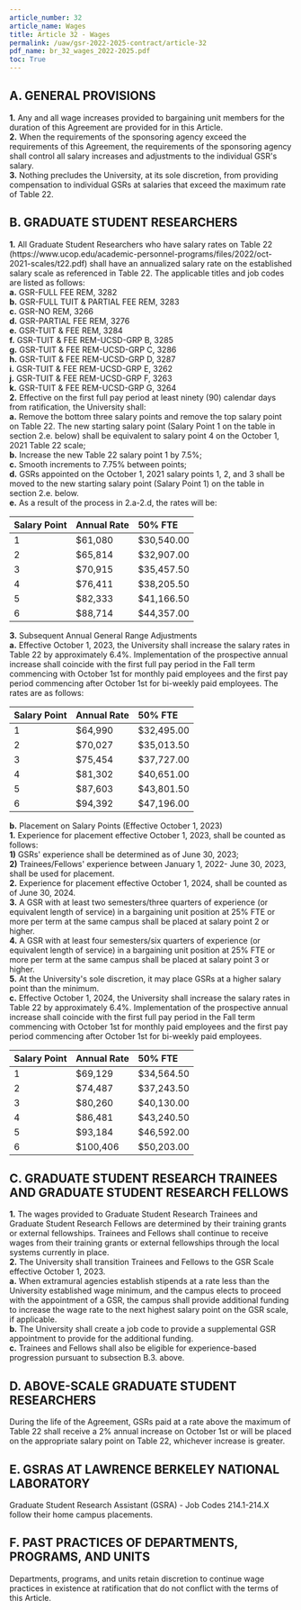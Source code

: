 ```yaml
---
article_number: 32
article_name: Wages 
title: Article 32 - Wages 
permalink: /uaw/gsr-2022-2025-contract/article-32
pdf_name: br_32_wages_2022-2025.pdf
toc: True
---
```



## A.  GENERAL PROVISIONS

<div class="lvl2"><b>1.</b> Any and all wage increases provided to bargaining unit members for the duration of this Agreement are provided for in this Article.</div>
<div class="lvl2"><b>2.</b> When the requirements of the sponsoring agency exceed the requirements of this Agreement, the requirements of the sponsoring agency shall control all salary increases and adjustments to the individual GSR's salary.</div>
<div class="lvl2"><b>3.</b> Nothing precludes the University, at its sole discretion, from providing compensation to individual GSRs at salaries that exceed the maximum rate of Table 22.</div>

## B.  GRADUATE STUDENT RESEARCHERS

<div class="lvl2"><b>1.</b> All Graduate Student Researchers who have salary rates on Table 22 (https://www.ucop.edu/academic-personnel-programs/files/2022/oct-2021-scales/t22.pdf) shall have an annualized salary rate on the established salary scale as referenced in Table 22. The applicable titles and job codes are listed as follows:</div>
<div class="lvl3"><b>a.</b> 
 GSR-FULL FEE REM, 3282</div>
<div class="lvl3"><b>b.</b> 
 GSR-FULL TUIT & PARTIAL FEE REM, 3283</div>
<div class="lvl3"><b>c.</b> 
 GSR-NO REM, 3266</div>
<div class="lvl3"><b>d.</b> 
 GSR-PARTIAL FEE REM, 3276</div>
<div class="lvl3"><b>e.</b> 
 GSR-TUIT & FEE REM, 3284</div>
<div class="lvl3"><b>f.</b> 
 GSR-TUIT & FEE REM-UCSD-GRP B, 3285</div>
<div class="lvl3"><b>g.</b> 
 GSR-TUIT & FEE REM-UCSD-GRP C, 3286</div>
<div class="lvl3"><b>h.</b> 
 GSR-TUIT & FEE REM-UCSD-GRP D, 3287</div>
<div class="lvl3"><b>i.</b> 
 GSR-TUIT & FEE REM-UCSD-GRP E, 3262</div>
<div class="lvl3"><b>j.</b> 
 GSR-TUIT & FEE REM-UCSD-GRP F, 3263</div>
<div class="lvl3"><b>k.</b> 
 GSR-TUIT & FEE REM-UCSD-GRP G, 3264</div>
<div class="lvl2"><b>2.</b> Effective on the first full pay period at least ninety (90) calendar days from ratification, the University shall:</div>
<div class="lvl3"><b>a.</b> 
 Remove the bottom three salary points and remove the top salary point on Table 22. The new starting salary point (Salary Point 1 on the table in section 2.e. below) shall be equivalent to salary point 4 on the October 1, 2021 Table 22 scale;</div>
<div class="lvl3"><b>b.</b> 
 Increase the new Table 22 salary point 1 by 7.5%;</div>
<div class="lvl3"><b>c.</b> 
 Smooth increments to 7.75% between points;</div>
<div class="lvl3"><b>d.</b> 
 GSRs appointed on the October 1, 2021 salary points 1, 2, and 3 shall be moved to the new starting salary point (Salary Point 1) on the table in section 2.e. below.</div>
<div class="lvl3"><b>e.</b> 
 As a result of the process in 2.a-2.d, the rates will be:</div>

| Salary Point | Annual Rate | 50% FTE |
| :--- | :--- | :--- |
| 1 | $61,080 | $30,540.00 |
| 2 | $65,814 | $32,907.00 |
| 3 | $70,915 | $35,457.50 |
| 4 | $76,411 | $38,205.50 |
| 5 | $82,333 | $41,166.50 |
| 6 | $88,714 | $44,357.00 |

<div class="lvl2"><b>3.</b> Subsequent Annual General Range Adjustments</div>
<div class="lvl3"><b>a.</b> 
 Effective October 1, 2023, the University shall increase the salary rates in Table 22 by approximately 6.4%. Implementation of the prospective annual increase shall coincide with the first full pay period in the Fall term commencing with October 1st for monthly paid employees and the first pay period commencing after October 1st for bi-weekly paid employees. The rates are as follows:</div>

| Salary Point | Annual Rate | $\mathbf{5 0 \%}$ FTE |
| :--- | :--- | :--- |
| 1 | $64,990 | $32,495.00 |
| 2 | $70,027 | $35,013.50 |
| 3 | $75,454 | $37,727.00 |
| 4 | $81,302 | $40,651.00 |
| 5 | $87,603 | $43,801.50 |
| 6 | $94,392 | $47,196.00 |

<div class="lvl3"><b>b.</b> 
 Placement on Salary Points (Effective October 1, 2023)</div>

<div class="lvl2"><b>1.</b> Experience for placement effective October 1, 2023, shall be counted as follows:</div>
<div class="lvl3"><b>  1)</b> 
  GSRs' experience shall be determined as of June 30, 2023;</div>
<div class="lvl3"><b>  2)</b> 
  Trainees/Fellows' experience between January 1, 2022- June 30, 2023, shall be used for placement.</div>
<div class="lvl2"><b>2.</b> Experience for placement effective October 1, 2024, shall be counted as of June 30, 2024.</div>
<div class="lvl2"><b>3.</b> A GSR with at least two semesters/three quarters of experience (or equivalent length of service) in a bargaining unit position at 25% FTE or more per term at the same campus shall be placed at salary point 2 or higher.</div>
<div class="lvl2"><b>4.</b> A GSR with at least four semesters/six quarters of experience (or equivalent length of service) in a bargaining unit position at 25% FTE or more per term at the same campus shall be placed at salary point 3 or higher.</div>
<div class="lvl2"><b>5.</b> At the University's sole discretion, it may place GSRs at a higher salary point than the minimum.</div>
<div class="lvl3"><b>c.</b> 
 Effective October 1, 2024, the University shall increase the salary rates in Table 22 by approximately 6.4%. Implementation of the prospective annual increase shall coincide with the first full pay period in the Fall term commencing with October 1st for monthly paid employees and the first pay period commencing after October 1st for bi-weekly paid employees.</div>

| Salary Point | Annual Rate | $\mathbf{5 0 \%}$ FTE |
| :--- | :--- | :--- |
| 1 | $69,129 | $34,564.50 |
| 2 | $74,487 | $37,243.50 |
| 3 | $80,260 | $40,130.00 |
| 4 | $86,481 | $43,240.50 |
| 5 | $93,184 | $46,592.00 |
| 6 | $100,406 | $50,203.00 |

## C.  GRADUATE STUDENT RESEARCH TRAINEES AND GRADUATE STUDENT RESEARCH FELLOWS

<div class="lvl2"><b>1.</b> The wages provided to Graduate Student Research Trainees and Graduate Student Research Fellows are determined by their training grants or external fellowships. Trainees and Fellows shall continue to receive wages from their training grants or external fellowships through the local systems currently in place.</div>
<div class="lvl2"><b>2.</b> The University shall transition Trainees and Fellows to the GSR Scale effective October 1, 2023.</div>
<div class="lvl3"><b>a.</b> 
 When extramural agencies establish stipends at a rate less than the University established wage minimum, and the campus elects to proceed with the appointment of a GSR, the campus shall provide additional funding to increase the wage rate to the next highest salary point on the GSR scale, if applicable.</div>
<div class="lvl3"><b>b.</b> 
 The University shall create a job code to provide a supplemental GSR appointment to provide for the additional funding.</div>
<div class="lvl3"><b>c.</b> 
 Trainees and Fellows shall also be eligible for experience-based progression pursuant to subsection B.3. above.</div>

## D.  ABOVE-SCALE GRADUATE STUDENT RESEARCHERS

During the life of the Agreement, GSRs paid at a rate above the maximum of Table 22 shall receive a 2% annual increase on October 1st or will be placed on the appropriate salary point on Table 22, whichever increase is greater.

## E.  GSRAS AT LAWRENCE BERKELEY NATIONAL LABORATORY

Graduate Student Research Assistant (GSRA) - Job Codes 214.1-214.X follow their home campus placements.

## F.  PAST PRACTICES OF DEPARTMENTS, PROGRAMS, AND UNITS

Departments, programs, and units retain discretion to continue wage practices in existence at ratification that do not conflict with the terms of this Article.

